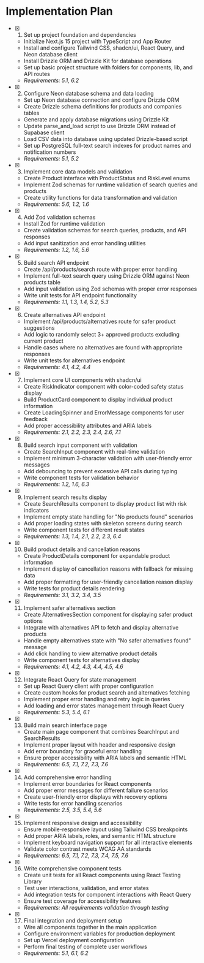 # Implementation Plan

- [x] 1. Set up project foundation and dependencies
  - Initialize Next.js 15 project with TypeScript and App Router
  - Install and configure Tailwind CSS, shadcn/ui, React Query, and Neon database client
  - Install Drizzle ORM and Drizzle Kit for database operations
  - Set up basic project structure with folders for components, lib, and API routes
  - _Requirements: 5.1, 6.2_

- [x] 2. Configure Neon database schema and data loading
  - Set up Neon database connection and configure Drizzle ORM
  - Create Drizzle schema definitions for products and companies tables
  - Generate and apply database migrations using Drizzle Kit
  - Update parse_and_load script to use Drizzle ORM instead of Supabase client
  - Load CSV data into database using updated Drizzle-based script
  - Set up PostgreSQL full-text search indexes for product names and notification numbers
  - _Requirements: 5.1, 5.2_

- [x] 3. Implement core data models and validation
  - Create Product interface with ProductStatus and RiskLevel enums
  - Implement Zod schemas for runtime validation of search queries and products
  - Create utility functions for data transformation and validation
  - _Requirements: 5.6, 1.2, 1.6_

- [x] 4. Add Zod validation schemas
  - Install Zod for runtime validation
  - Create validation schemas for search queries, products, and API responses
  - Add input sanitization and error handling utilities
  - _Requirements: 1.2, 1.6, 5.6_

- [x] 5. Build search API endpoint
  - Create /api/products/search route with proper error handling
  - Implement full-text search query using Drizzle ORM against Neon products table
  - Add input validation using Zod schemas with proper error responses
  - Write unit tests for API endpoint functionality
  - _Requirements: 1.1, 1.3, 1.4, 5.2, 5.3_

- [x] 6. Create alternatives API endpoint
  - Implement /api/products/alternatives route for safer product suggestions
  - Add logic to randomly select 3+ approved products excluding current product
  - Handle cases where no alternatives are found with appropriate responses
  - Write unit tests for alternatives endpoint
  - _Requirements: 4.1, 4.2, 4.4_

- [x] 7. Implement core UI components with shadcn/ui
  - Create RiskIndicator component with color-coded safety status display
  - Build ProductCard component to display individual product information
  - Create LoadingSpinner and ErrorMessage components for user feedback
  - Add proper accessibility attributes and ARIA labels
  - _Requirements: 2.1, 2.2, 2.3, 2.4, 2.6, 7.1_

- [x] 8. Build search input component with validation
  - Create SearchInput component with real-time validation
  - Implement minimum 3-character validation with user-friendly error messages
  - Add debouncing to prevent excessive API calls during typing
  - Write component tests for validation behavior
  - _Requirements: 1.2, 1.6, 6.3_

- [x] 9. Implement search results display
  - Create SearchResults component to display product list with risk indicators
  - Implement empty state handling for "No products found" scenarios
  - Add proper loading states with skeleton screens during search
  - Write component tests for different result states
  - _Requirements: 1.3, 1.4, 2.1, 2.2, 2.3, 6.4_

- [x] 10. Build product details and cancellation reasons
  - Create ProductDetails component for expandable product information
  - Implement display of cancellation reasons with fallback for missing data
  - Add proper formatting for user-friendly cancellation reason display
  - Write tests for product details rendering
  - _Requirements: 3.1, 3.2, 3.4, 3.5_

- [x] 11. Implement safer alternatives section
  - Create AlternativesSection component for displaying safer product options
  - Integrate with alternatives API to fetch and display alternative products
  - Handle empty alternatives state with "No safer alternatives found" message
  - Add click handling to view alternative product details
  - Write component tests for alternatives display
  - _Requirements: 4.1, 4.2, 4.3, 4.4, 4.5, 4.6_

- [x] 12. Integrate React Query for state management
  - Set up React Query client with proper configuration
  - Create custom hooks for product search and alternatives fetching
  - Implement proper error handling and retry logic in queries
  - Add loading and error states management through React Query
  - _Requirements: 5.3, 5.4, 6.1_

- [x] 13. Build main search interface page
  - Create main page component that combines SearchInput and SearchResults
  - Implement proper layout with header and responsive design
  - Add error boundary for graceful error handling
  - Ensure proper accessibility with ARIA labels and semantic HTML
  - _Requirements: 6.5, 7.1, 7.2, 7.3, 7.6_

- [x] 14. Add comprehensive error handling
  - Implement error boundaries for React components
  - Add proper error messages for different failure scenarios
  - Create user-friendly error displays with recovery options
  - Write tests for error handling scenarios
  - _Requirements: 2.5, 3.5, 5.4, 5.6_

- [x] 15. Implement responsive design and accessibility
  - Ensure mobile-responsive layout using Tailwind CSS breakpoints
  - Add proper ARIA labels, roles, and semantic HTML structure
  - Implement keyboard navigation support for all interactive elements
  - Validate color contrast meets WCAG AA standards
  - _Requirements: 6.5, 7.1, 7.2, 7.3, 7.4, 7.5, 7.6_

- [x] 16. Write comprehensive component tests
  - Create unit tests for all React components using React Testing Library
  - Test user interactions, validation, and error states
  - Add integration tests for component interactions with React Query
  - Ensure test coverage for accessibility features
  - _Requirements: All requirements validation through testing_

- [x] 17. Final integration and deployment setup
  - Wire all components together in the main application
  - Configure environment variables for production deployment
  - Set up Vercel deployment configuration
  - Perform final testing of complete user workflows
  - _Requirements: 5.1, 6.1, 6.2_
